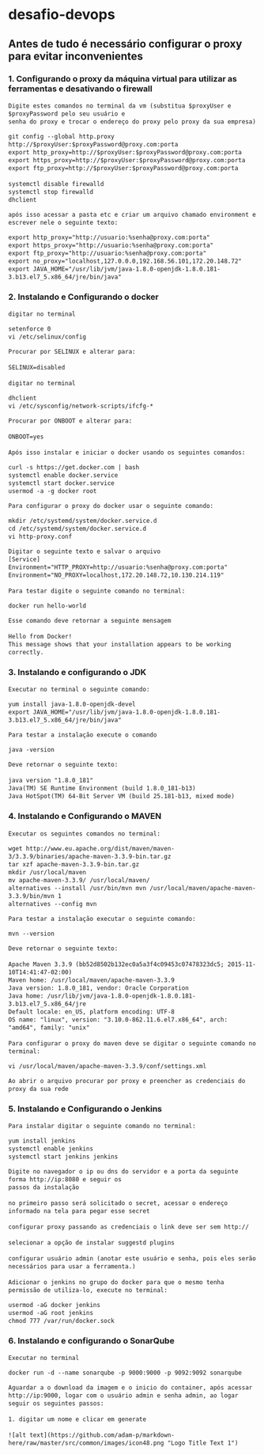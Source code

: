 # desafio-devops

## Antes de tudo é necessário configurar o proxy para evitar inconvenientes


### 1. Configurando o proxy da máquina virtual para utilizar as ferramentas e desativando o firewall

    Digite estes comandos no terminal da vm (substitua $proxyUser e $proxyPassword pelo seu usuário e 
    senha do proxy e trocar o endereço do proxy pelo proxy da sua empresa)

```shell
git config --global http.proxy http://$proxyUser:$proxyPassword@proxy.com:porta
export http_proxy=http://$proxyUser:$proxyPassword@proxy.com:porta
export https_proxy=http://$proxyUser:$proxyPassword@proxy.com:porta
export ftp_proxy=http://$proxyUser:$proxyPassword@proxy.com:porta

systemctl disable firewalld
systemctl stop firewalld
dhclient
```

    após isso acessar a pasta etc e criar um arquivo chamado environment e escrever nele o seguinte texto:

```shell
export http_proxy="http://usuario:%senha@proxy.com:porta"
export https_proxy="http://usuario:%senha@proxy.com:porta"
export ftp_proxy="http://usuario:%senha@proxy.com:porta"
export no_proxy="localhost,127.0.0.0,192.168.56.101,172.20.148.72"
export JAVA_HOME="/usr/lib/jvm/java-1.8.0-openjdk-1.8.0.181-3.b13.el7_5.x86_64/jre/bin/java"
```


### 2. Instalando e Configurando o docker

    digitar no terminal

```shell
setenforce 0
vi /etc/selinux/config
```

    Procurar por SELINUX e alterar para:
    
    SELINUX=disabled

    digitar no terminal

```shell
dhclient
vi /etc/sysconfig/network-scripts/ifcfg-*
```
    Procurar por ONBOOT e alterar para:
    
    ONBOOT=yes

    Após isso instalar e iniciar o docker usando os seguintes comandos:

```shell
curl -s https://get.docker.com | bash
systemctl enable docker.service
systemctl start docker.service
usermod -a -g docker root
```

    Para configurar o proxy do docker usar o seguinte comando:

```shell
mkdir /etc/systemd/system/docker.service.d
cd /etc/systemd/system/docker.service.d
vi http-proxy.conf
```

    Digitar o seguinte texto e salvar o arquivo
    [Service]
    Environment="HTTP_PROXY=http://usuario:%senha@proxy.com:porta"
    Environment="NO_PROXY=localhost,172.20.148.72,10.130.214.119"

    Para testar digite o seguinte comando no terminal:

```shell
docker run hello-world
```

    Esse comando deve retornar a seguinte mensagem

    Hello from Docker!
    This message shows that your installation appears to be working correctly.


### 3. Instalando e configurando o JDK

    Executar no terminal o seguinte comando:

```shell
yum install java-1.8.0-openjdk-devel
export JAVA_HOME="/usr/lib/jvm/java-1.8.0-openjdk-1.8.0.181-3.b13.el7_5.x86_64/jre/bin/java"
```

    Para testar a instalação execute o comando 

```shell
java -version
```

    Deve retornar o seguinte texto:

    java version "1.8.0_181"
    Java(TM) SE Runtime Environment (build 1.8.0_181-b13)
    Java HotSpot(TM) 64-Bit Server VM (build 25.181-b13, mixed mode)

### 4. Instalando e Configurando o MAVEN

    Executar os seguintes comandos no terminal:

```shell
wget http://www.eu.apache.org/dist/maven/maven-3/3.3.9/binaries/apache-maven-3.3.9-bin.tar.gz
tar xzf apache-maven-3.3.9-bin.tar.gz
mkdir /usr/local/maven
mv apache-maven-3.3.9/ /usr/local/maven/
alternatives --install /usr/bin/mvn mvn /usr/local/maven/apache-maven-3.3.9/bin/mvn 1
alternatives --config mvn
```

    Para testar a instalação executar o seguinte comando:

```shell
mvn --version
```

    Deve retornar o seguinte texto:

    Apache Maven 3.3.9 (bb52d8502b132ec0a5a3f4c09453c07478323dc5; 2015-11-10T14:41:47-02:00)
    Maven home: /usr/local/maven/apache-maven-3.3.9
    Java version: 1.8.0_181, vendor: Oracle Corporation
    Java home: /usr/lib/jvm/java-1.8.0-openjdk-1.8.0.181-3.b13.el7_5.x86_64/jre
    Default locale: en_US, platform encoding: UTF-8
    OS name: "linux", version: "3.10.0-862.11.6.el7.x86_64", arch: "amd64", family: "unix"

    Para configurar o proxy do maven deve se digitar o seguinte comando no terminal:

```shell
vi /usr/local/maven/apache-maven-3.3.9/conf/settings.xml
```

    Ao abrir o arquivo procurar por proxy e preencher as credenciais do proxy da sua rede

### 5. Instalando e Configurando o Jenkins

    Para instalar digitar o seguinte comando no terminal:

```shell
yum install jenkins
systemctl enable jenkins
systemctl start jenkins jenkins
```

    Digite no navegador o ip ou dns do servidor e a porta da seguinte forma http://ip:8080 e seguir os 
    passos da instalação

    no primeiro passo será solicitado o secret, acessar o endereço informado na tela para pegar esse secret

    configurar proxy passando as credenciais o link deve ser sem http://

    selecionar a opção de instalar suggestd plugins

    configurar usuário admin (anotar este usuário e senha, pois eles serão 
    necessários para usar a ferramenta.)

    Adicionar o jenkins no grupo do docker para que o mesmo tenha permissão de utiliza-lo, execute no terminal:

```shell
usermod -aG docker jenkins
usermod -aG root jenkins
chmod 777 /var/run/docker.sock
```

### 6. Instalando e configurando o SonarQube

    Executar no terminal

```shell
docker run -d --name sonarqube -p 9000:9000 -p 9092:9092 sonarqube
```

    Aguardar a o download da imagem e o inicio do container, após acessar http://ip:9000, logar com o usuário admin e senha admin, ao logar seguir os seguintes passos:

    1. digitar um nome e clicar em generate

    ![alt text](https://github.com/adam-p/markdown-here/raw/master/src/common/images/icon48.png "Logo Title Text 1")







